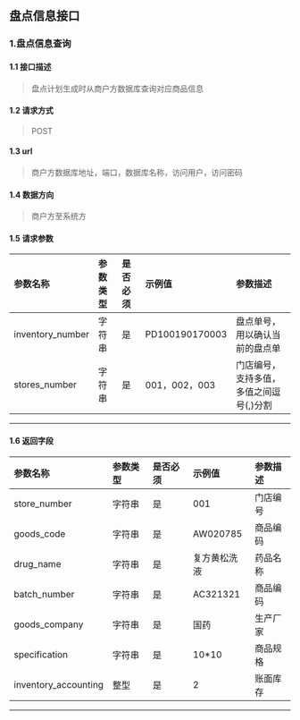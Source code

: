 ## 盘点信息接口
### 1.盘点信息查询
#### 1.1 接口描述
> 盘点计划生成时从商户方数据库查询对应商品信息
#### 1.2 请求方式
> POST
#### 1.3 url
> 商户方数据库地址，端口，数据库名称，访问用户，访问密码
#### 1.4 数据方向
> 商户方至系统方
#### 1.5 请求参数
| 参数名称 | 参数类型 | 是否必须 | 示例值 | 参数描述  |
| :---         |     :---      |     :--- | :--- | :--- |
| inventory_number   | 字符串     | 是    | PD100190170003    | 盘点单号，用以确认当前的盘点单 |
| stores_number   | 字符串    | 是    | 001，002，003    | 门店编号，支持多值，多值之间逗号(,)分割 |
--------------------- 
#### 1.6 返回字段
| 参数名称 | 参数类型 | 是否必须 | 示例值 | 参数描述  |
| :---         |     :---      |     :--- | :--- | :--- |
| store_number   | 字符串     | 是    | 001    | 门店编号 |
| goods_code   | 字符串    | 是    | AW020785    | 商品编码 |
| drug_name   | 字符串    | 是    | 复方黄松洗液    | 药品名称 |
| batch_number   | 字符串    | 是    |   AC321321  | 商品编码 |
| goods_company   | 字符串     | 是    | 国药   | 生产厂家 |
| specification   | 字符串    | 是    |   10*10  | 商品规格 |
| inventory_accounting   | 整型    | 是    |   2  | 账面库存 |
--------------------- 


